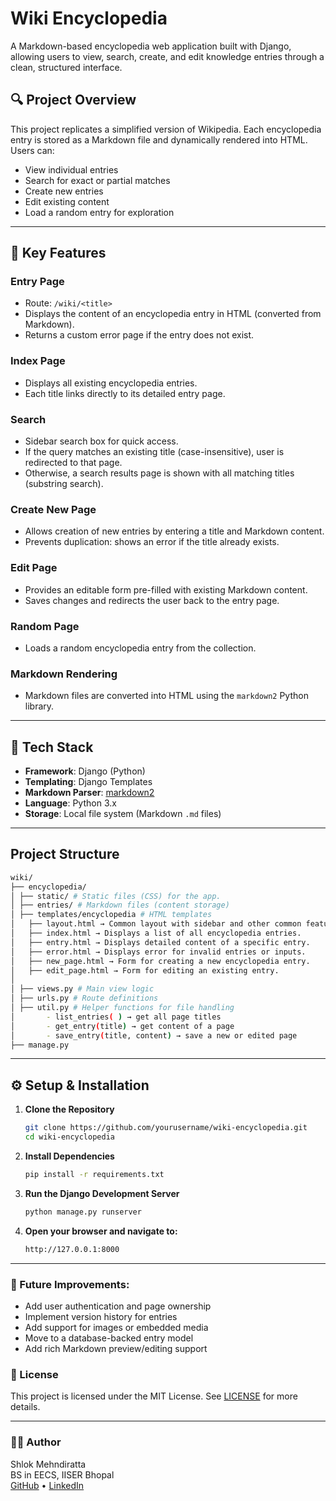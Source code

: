 # Wiki Encyclopedia 

A Markdown-based encyclopedia web application built with Django, allowing users to view, search, create, and edit knowledge entries through a clean, structured interface.

## 🔍 Project Overview

This project replicates a simplified version of Wikipedia. Each encyclopedia entry is stored as a Markdown file and dynamically rendered into HTML. Users can:

- View individual entries
- Search for exact or partial matches
- Create new entries
- Edit existing content
- Load a random entry for exploration

---

## 📌 Key Features

### Entry Page
- Route: `/wiki/<title>`
- Displays the content of an encyclopedia entry in HTML (converted from Markdown).
- Returns a custom error page if the entry does not exist.

### Index Page
- Displays all existing encyclopedia entries.
- Each title links directly to its detailed entry page.

### Search
- Sidebar search box for quick access.
- If the query matches an existing title (case-insensitive), user is redirected to that page.
- Otherwise, a search results page is shown with all matching titles (substring search).

### Create New Page
- Allows creation of new entries by entering a title and Markdown content.
- Prevents duplication: shows an error if the title already exists.

### Edit Page
- Provides an editable form pre-filled with existing Markdown content.
- Saves changes and redirects the user back to the entry page.

### Random Page
- Loads a random encyclopedia entry from the collection.

### Markdown Rendering
- Markdown files are converted into HTML using the `markdown2` Python library.

---

## 🧱 Tech Stack

- **Framework**: Django (Python)
- **Templating**: Django Templates
- **Markdown Parser**: [markdown2](https://github.com/trentm/python-markdown2)
- **Language**: Python 3.x
- **Storage**: Local file system (Markdown `.md` files)

---

## Project Structure

```bash
wiki/
├── encyclopedia/
│ ├── static/ # Static files (CSS) for the app.
│ ├── entries/ # Markdown files (content storage)
│ ├── templates/encyclopedia # HTML templates
│   ├── layout.html → Common layout with sidebar and other common features.
│   ├── index.html → Displays a list of all encyclopedia entries.
│   ├── entry.html → Displays detailed content of a specific entry.
│   ├── error.html → Displays error for invalid entries or inputs.
│   ├── new_page.html → Form for creating a new encyclopedia entry.
│   ├── edit_page.html → Form for editing an existing entry.
│
│ ├── views.py # Main view logic
│ ├── urls.py # Route definitions
│ ├── util.py # Helper functions for file handling
│       - list_entries( ) → get all page titles
│       - get_entry(title) → get content of a page
│       - save_entry(title, content) → save a new or edited page
├── manage.py
```
---

## ⚙️ Setup & Installation

1. **Clone the Repository**
   ``` bash
   git clone https://github.com/yourusername/wiki-encyclopedia.git
   cd wiki-encyclopedia 
2. **Install Dependencies**
    ``` bash
    pip install -r requirements.txt
3. **Run the Django Development Server**
    ``` bash
    python manage.py runserver
4. **Open your browser and navigate to:**
    ```bash
    http://127.0.0.1:8000
    ```
---

### 🚧 Future Improvements:

- Add user authentication and page ownership
- Implement version history for entries
- Add support for images or embedded media
- Move to a database-backed entry model
- Add rich Markdown preview/editing support

### 📄 License
This project is licensed under the MIT License. See [LICENSE](LICENSE) for more details.

---
### 🙋‍♂️ Author
Shlok Mehndiratta<br>
BS in EECS, IISER Bhopal<br>
[GitHub](https://github.com/shlok-mehndiratta) • [LinkedIn](https://www.linkedin.com/in/shlok-mehndiratta)
